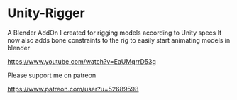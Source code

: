 # Unity-Rigger
A Blender AddOn I created for rigging models according to Unity specs
It now also adds bone constraints to the rig to easily start animating models in blender

https://www.youtube.com/watch?v=EaUMqrrD53g

Please support me on patreon 

https://www.patreon.com/user?u=52689598
